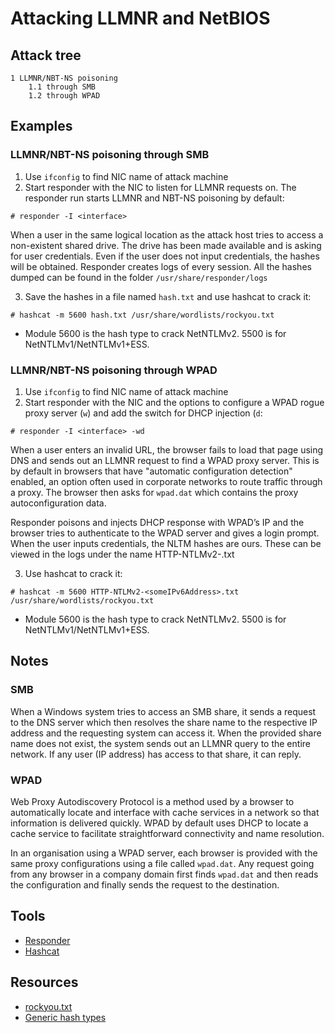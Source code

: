 # Attacking LLMNR and NetBIOS

## Attack tree

```text
1 LLMNR/NBT-NS poisoning
    1.1 through SMB
    1.2 through WPAD
```

## Examples

### LLMNR/NBT-NS poisoning through SMB

1. Use `ifconfig` to find NIC <interface> name of attack machine
2. Start responder with the NIC to listen for LLMNR requests on. The responder run 
starts LLMNR and NBT-NS poisoning by default:

```text
# responder -I <interface>
```

When a user in the same logical location as the attack host tries to access a non-existent shared drive. The drive 
has been made available and is asking for user credentials. Even if the user does not input credentials, the hashes 
will be obtained. Responder creates logs of every session. All the hashes dumped can be found in the folder 
`/usr/share/responder/logs`

3. Save the hashes in a file named `hash.txt` and use hashcat to crack it:

```text
# hashcat -m 5600 hash.txt /usr/share/wordlists/rockyou.txt
```

* Module 5600 is the hash type to crack NetNTLMv2. 5500 is for NetNTLMv1/NetNTLMv1+ESS.

### LLMNR/NBT-NS poisoning through WPAD

1. Use `ifconfig` to find NIC <interface> name of attack machine
2. Start responder with the NIC and the options to configure a WPAD rogue proxy server (`w`) and
add the switch for DHCP injection (`d`:

```text
# responder -I <interface> -wd
```

When a user enters an invalid URL, the browser fails to load that page using DNS and sends out an LLMNR request to 
find a WPAD proxy server. This is by default in browsers that have "automatic configuration detection" enabled, 
an option often used in corporate networks to route traffic through a proxy. The browser then asks for `wpad.dat` which 
contains the proxy autoconfiguration data. 

Responder poisons and injects DHCP response with WPAD’s IP and the browser tries to authenticate to the WPAD server 
and gives a login prompt. When the user inputs credentials, the NLTM hashes are ours.
These can be viewed in the logs under the name HTTP-NTLMv2-<someIPv6Address>.txt

3. Use hashcat to crack it:

```text
# hashcat -m 5600 HTTP-NTLMv2-<someIPv6Address>.txt /usr/share/wordlists/rockyou.txt
```

* Module 5600 is the hash type to crack NetNTLMv2. 5500 is for NetNTLMv1/NetNTLMv1+ESS.

## Notes

### SMB

When a Windows system tries to access an SMB share, it sends a request to the DNS server which then resolves the 
share name to the respective IP address and the requesting system can access it. When the provided share name does 
not exist, the system sends out an LLMNR query to the entire network. If any user (IP address) has access to that 
share, it can reply.

### WPAD

Web Proxy Autodiscovery Protocol is a method used by a browser to automatically locate and interface with cache 
services in a network so that information is delivered quickly. WPAD by default uses DHCP to locate a cache service 
to facilitate straightforward connectivity and name resolution.

In an organisation using a WPAD server, each browser is provided with the same proxy configurations using a file 
called `wpad.dat`. Any request going from any browser in a company domain first finds `wpad.dat` and then reads the 
configuration and finally sends the request to the destination.

## Tools

* [Responder](https://github.com/lgandx/Responder)
* [Hashcat](https://www.kali.org/tools/hashcat/)

## Resources

* [rockyou.txt](https://github.com/redfiles/rockyou.txt)
* [Generic hash types](https://hashcat.net/wiki/doku.php?id=example_hashes)
